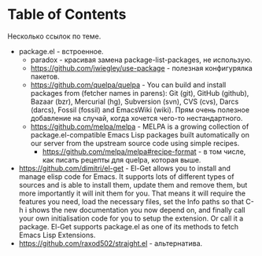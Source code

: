 
# Table of Contents



<div class="preview" id="org498e048">
<p>
Несколько ссылок по теме. 
</p>

</div>

-   package.el - встроенное.
    -   paradox - красивая замена package-list-packages, не использую.
    -   <https://github.com/jwiegley/use-package> - полезная конфигурялка пакетов.
    -   <https://github.com/quelpa/quelpa> - You can build and install packages from (fetcher names in parens): Git (git), GitHub (github), Bazaar (bzr), Mercurial (hg), Subversion (svn), CVS (cvs), Darcs (darcs), Fossil (fossil) and EmacsWiki (wiki). Прям очень полезное добавление на случай, когда хочется чего-то нестандартного.
    -   <https://github.com/melpa/melpa> - MELPA is a growing collection of package.el-compatible Emacs Lisp packages built automatically on our server from the upstream source code using simple recipes.
        -   <https://github.com/melpa/melpa#recipe-format> - в том числе, как писать рецепты для quelpa, которая выше.
-   <https://github.com/dimitri/el-get> - El-Get allows you to install and manage elisp code for Emacs. It supports lots of different types of sources and is able to install them, update them and remove them, but more importantly it will init them for you. That means it will require the features you need, load the necessary files, set the Info paths so that C-h i shows the new documentation you now depend on, and finally call your own initialisation code for you to setup the extension. Or call it a package.
    El-Get supports package.el as one of its methods to fetch Emacs Lisp Extensions.
-   <https://github.com/raxod502/straight.el> - альтернатива.


